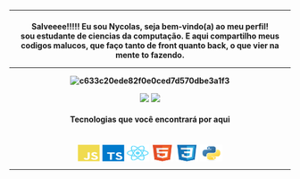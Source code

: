 <hr>
<h4 align="center">
Salveeee!!!!! Eu sou Nycolas, seja bem-vindo(a) ao meu perfil! <br>
sou estudante de ciencias da computação. E aqui compartilho meus codigos malucos, que faço tanto de front quanto back, o que vier na mente to fazendo.
<hr>
  
![c633c20ede82f0e0ced7d570dbe3a1f3](https://media.tenor.com/pHcFx6Xa9BoAAAAC/jim-carrey-bruce-almighty.gif)

<div>
<img  height="180em"src="https://github-readme-stats.vercel.app/api?username=nycthuner&show_icons=true&theme=dracula">
<img  height="100em" src="https://github-readme-stats.vercel.app/api/top-langs/?username=nycthuner&hide_progress=true&theme=dracula">
</div>

  <h4 align="center">
Tecnologias que você encontrará por aqui
<div align="center"><br>
 <h6>
<div style="display: inline_block">
  <img align="center" height="30" width="40" src="https://raw.githubusercontent.com/devicons/devicon/master/icons/javascript/javascript-plain.svg">
  <img align="center" height="30" width="40" src="https://raw.githubusercontent.com/devicons/devicon/master/icons/typescript/typescript-plain.svg">
  <img align="center" height="30" width="40" src="https://raw.githubusercontent.com/devicons/devicon/master/icons/react/react-original.svg">
  <img align="center" height="30" width="40" src="https://raw.githubusercontent.com/devicons/devicon/master/icons/html5/html5-original.svg">
  <img align="center" height="30" width="40" src="https://raw.githubusercontent.com/devicons/devicon/master/icons/css3/css3-original.svg">
  <img align="center" height="30" width="40" src="https://raw.githubusercontent.com/devicons/devicon/master/icons/python/python-original.svg">
 </div>

 <hr>
